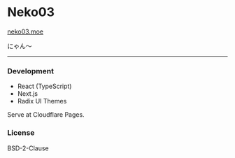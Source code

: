 # Neko03
[neko03.moe](https://neko03.moe)

にゃん〜

---
### Development
- React (TypeScript)
- Next.js
- Radix UI Themes

Serve at Cloudflare Pages.

### License
BSD-2-Clause
